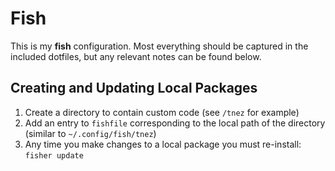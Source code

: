 # Fish

This is my **fish** configuration. Most everything should be captured in the
included dotfiles, but any relevant notes can be found below.

## Creating and Updating Local Packages

1. Create a directory to contain custom code (see `/tnez` for example)
1. Add an entry to `fishfile` corresponding to the local path of the directory
   (similar to `~/.config/fish/tnez`)
1. Any time you make changes to a local package you must re-install:
   `fisher update`
